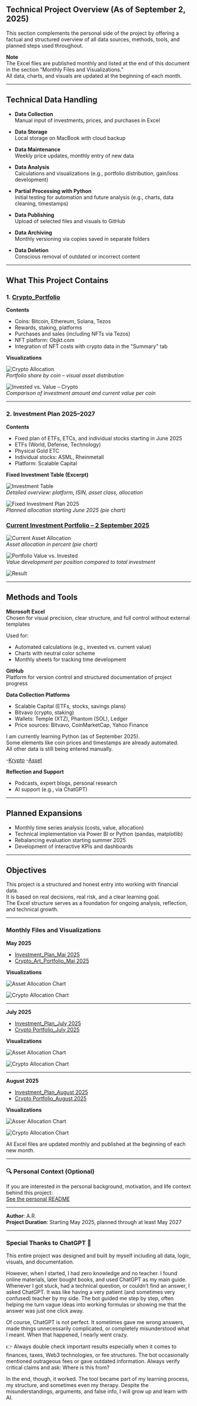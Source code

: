 ## Technical Project Overview (As of September 2, 2025)

This section complements the personal side of the project by offering a factual and structured overview of all data sources, methods, tools, and planned steps used throughout.

**Note**  
The Excel files are published monthly and listed at the end of this document in the section “Monthly Files and Visualizations.”  
All data, charts, and visuals are updated at the beginning of each month.

---

## Technical Data Handling

- **Data Collection**  
  Manual input of investments, prices, and purchases in Excel

- **Data Storage**  
  Local storage on MacBook with cloud backup

- **Data Maintenance**  
  Weekly price updates, monthly entry of new data

- **Data Analysis**  
  Calculations and visualizations (e.g., portfolio distribution, gain/loss development)

- **Partial Processing with Python**  
  Initial testing for automation and future analysis (e.g., charts, data cleaning, timestamps)

- **Data Publishing**  
  Upload of selected files and visuals to GitHub

- **Data Archiving**  
  Monthly versioning via copies saved in separate folders

- **Data Deletion**  
  Conscious removal of outdated or incorrect content

---

## What This Project Contains

### 1. [Crypto_Portfolio](Crypto_Portfolio_September_2025.xlsx)

**Contents**

- Coins: Bitcoin, Ethereum, Solana, Tezos  
- Rewards, staking, platforms  
- Purchases and sales (including NFTs via Tezos)  
- NFT platform: Objkt.com  
- Integration of NFT costs with crypto data in the "Summary" tab

**Visualizations**

![Crypto Allocation](Crypto_Allocation_September.png)  
*Portfolio share by coin – visual asset distribution*

![Invested vs. Value – Crypto](Invested_vs_Value_September2025.png)  
*Comparison of investment amount and current value per coin*

---

### 2. Investment Plan 2025–2027

**Contents**

- Fixed plan of ETFs, ETCs, and individual stocks starting in June 2025  
- ETFs (World, Defense, Technology)  
- Physical Gold ETC  
- Individual stocks: ASML, Rheinmetall  
- Platform: Scalable Capital

**Fixed Investment Table (Excerpt)**

![Investment Table](Fixed_Plan_September_2025.png)  
*Detailed overview: platform, ISIN, asset class, allocation*

![Fixed Investment Plan 2025](Fixed_Plan_2025.png)  
*Planned allocation starting June 2025 (pie chart)*

### [Current Investment Portfolio – 2 September 2025](Investment_Plan_September_2025.xlsx)

![Current Asset Allocation](Asset_Allocation_September_2025.png)  
*Asset allocation in percent (pie chart)*

![Portfolio Value vs. Invested](Asset_Invested_Value_September_2025.png)  
*Value development per position compared to total investment*

![Result](Result_Asset_September_2025.png)

---

## Methods and Tools

**Microsoft Excel**  
Chosen for visual precision, clear structure, and full control without external templates

Used for:

- Automated calculations (e.g., invested vs. current value)  
- Charts with neutral color scheme  
- Monthly sheets for tracking time development

**GitHub**  
Platform for version control and structured documentation of project progress

**Data Collection Platforms**

- Scalable Capital (ETFs, stocks, savings plans)    
- Bitvavo (crypto, staking)  
- Wallets: Temple (XTZ), Phantom (SOL), Ledger 
- Price sources: Bitvavo, CoinMarketCap, Yahoo Finance

I am currently learning Python (as of September 2025).  
Some elements like coin prices and timestamps are already automated.  
All other data is still being entered manually.

-[Krypto](Coins,2025.py)
-[Asset](Investment.py)

**Reflection and Support**

- Podcasts, expert blogs, personal research  
- AI support (e.g., via ChatGPT)

---

## Planned Expansions

- Monthly time series analysis (costs, value, allocation)  
- Technical implementation via Power BI or Python (pandas, matplotlib)  
- Rebalancing evaluation starting summer 2025  
- Development of interactive KPIs and dashboards

---

## Objectives

This project is a structured and honest entry into working with financial data.  
It is based on real decisions, real risk, and a clear learning goal.  
The Excel structure serves as a foundation for ongoing analysis, reflection, and technical growth.

---

### Monthly Files and Visualizations

**May 2025**

- [Investment_Plan_Mai 2025](./01_Investment_Plan_2025_Rebalancing.xlsx)  
- [Crypto_Art_Portfolio_Mai 2025](./01_Crypto_Art_Portfolio_2025.xlsx)

**Visualizations**

![Asset Allocation Chart](./01_ETF_Equity_Allocation_Current.png) 

![Crypto Allocation Chart](./01_Crypto_Allocation_Percentage.png)

---

**July 2025**

- [Investment_Plan_July 2025](Investment_Plan_June25.xlsx)  
- [Crypto Portfolio_July 2025](Crypto_Art_Portfolio_June_2025.xlsx)

**Visualizations**

![Asset Allocation Chart](Asset_Allocation_June25.png)  

![Crypto Allocation Chart](Crypto_Allocation_June25.png)

---

 **August 2025**
 
- [Investment_Plan_August 2025](Investment_Plan_September_2025.xlsx)  
- [Crypto Portfolio_August 2025](Invested_vs_Value_September2025.xlsx)

**Visualizations**

![Asser Allocation Chart](Asset_Allocation_September_2025.png)  

![Crypto Allocation Chart](Crypto_Allocation_September.png)


All Excel files are updated monthly and published at the beginning of each new month.

---

### 🔍 Personal Context (Optional)

If you are interested in the personal background, motivation, and life context behind this project:  
 [See the personal README](./README.md)

---

**Author**: A.R.  
**Project Duration**: Starting May 2025, planned through at least May 2027

---

### Special Thanks to ChatGPT 🤖

This entire project was designed and built by myself including all data, logic, visuals, and documentation.

However, when I started, I had zero knowledge and no teacher. I found online materials, later bought books, and used ChatGPT as my main guide. Whenever I got stuck, had a technical question, or couldn’t find an answer, I asked ChatGPT. It was like having a very patient (and sometimes very confused) teacher by my side. The bot guided me step by step, often helping me turn vague ideas into working formulas or showing me that the answer was just one click away.

Of course, ChatGPT is not perfect. It sometimes gave me wrong answers, made things unnecessarily complicated, or completely misunderstood what I meant. When that happened, I nearly went crazy.

👉 Always double check important results especially when it comes to finances, taxes, Web3 technologies, or fee structures. The bot occasionally mentioned outrageous fees or gave outdated information. Always verify critical claims and ask: Where is this from?

In the end, though, it worked. The tool became part of my learning process, my structure, and sometimes even my therapy. Despite the misunderstandings, arguments, and false info, I will grow up and learn with AI.
